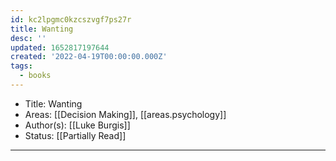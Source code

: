 ```yaml
---
id: kc2lpgmc0kzcszvgf7ps27r
title: Wanting
desc: ''
updated: 1652817197644
created: '2022-04-19T00:00:00.000Z'
tags:
  - books
---
```


- Title: Wanting
- Areas: [[Decision Making]], [[areas.psychology]]
- Author(s): [[Luke Burgis]]
- Status: [[Partially Read]]

---
